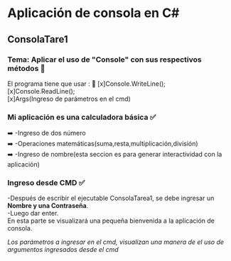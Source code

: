 # Aplicación de consola en C#
## ConsolaTare1 
### Tema: Aplicar el uso de "Console" con sus respectivos métodos :large_blue_circle: 

El programa tiene que usar : :scroll: 
[x]Console.WriteLine(); \
[x]Console.ReadLine(); \
[x]Args(Ingreso de parámetros en el cmd) 

### Mi aplicación es una calculadora básica :white_check_mark: 
:arrow_right: -Ingreso de dos número \
:arrow_right: -Operaciones matemáticas(suma,resta,multiplicación,división) \
:arrow_right: -Ingreso de nombre(esta seccion es para generar interactividad con la aplicación) 

### Ingreso desde CMD :white_check_mark: 
-Después de escribir el ejecutable ConsolaTarea1, se debe ingresar un **Nombre y una Contraseña**. \
-Luego dar enter. \
En esta parte se visualizará una pequeña bienvenida a la aplicación de consola. 

*Los parámetros a ingresar en el cmd, visualizan una manera de el uso de argumentos ingresados desde el cmd*


